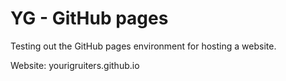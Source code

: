 # YG - GitHub pages

Testing out the GitHub pages environment for hosting a website.

Website: yourigruiters.github.io
